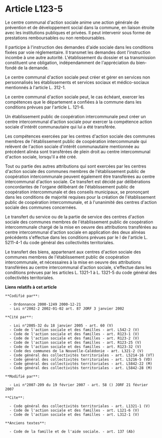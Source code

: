# Article L123-5

Le centre communal d'action sociale anime une action générale de prévention et de développement social dans la commune, en
liaison étroite avec les institutions publiques et privées. Il peut intervenir sous forme de prestations remboursables ou non
remboursables. 

Il participe à l'instruction des demandes d'aide sociale dans les conditions fixées par voie réglementaire. Il transmet les
demandes dont l'instruction incombe à une autre autorité. L'établissement du dossier et sa transmission constituent une
obligation, indépendamment de l'appréciation du bien-fondé de la demande. 

Le centre communal d'action sociale peut créer et gérer en services non personnalisés les établissements et services sociaux
et médico-sociaux mentionnés à l'article L. 312-1. 

Le centre communal d'action sociale peut, le cas échéant, exercer les compétences que le département a confiées à la commune
dans les conditions prévues par l'article L. 121-6. 

Un établissement public de coopération intercommunale peut créer un centre intercommunal d'action sociale pour exercer la
compétence action sociale d'intérêt communautaire qui lui a été transférée. 

Les compétences exercées par les centres d'action sociale des communes membres de l'établissement public de coopération
intercommunale qui relèvent de l'action sociale d'intérêt communautaire mentionnée au précédent alinéa sont transférées de
plein droit au centre intercommunal d'action sociale, lorsqu'il a été créé. 

Tout ou partie des autres attributions qui sont exercées par les centres d'action sociale des communes membres de
l'établissement public de coopération intercommunale peuvent également être transférées au centre intercommunal d'action
sociale. Ce transfert est décidé par délibérations concordantes de l'organe délibérant de l'établissement public de
coopération intercommunale et des conseils municipaux, se prononçant dans les conditions de majorité requises pour la
création de l'établissement public de coopération intercommunale, et à l'unanimité des centres d'action sociale des communes
concernées. 

Le transfert du service ou de la partie de service des centres d'action sociale des communes membres de l'établissement
public de coopération intercommunale chargé de la mise en oeuvre des attributions transférées au centre intercommunal
d'action sociale en application des deux alinéas précédents s'effectue dans les conditions prévues par le I de l'article L.
5211-4-1 du code général des collectivités territoriales. 

Le transfert des biens, appartenant aux centres d'action sociale des communes membres de l'établissement public de
coopération intercommunale, et nécessaires à la mise en oeuvre des attributions transférées au centre intercommunal d'action
sociale, s'effectue dans les conditions prévues par les articles L. 1321-1 à L. 1321-5 du code général des collectivités
territoriales.

**Liens relatifs à cet article**

	**Codifié par**:

	  - Ordonnance 2000-1249 2000-12-21
	  - Loi n°2002-2 2002-01-02 art. 87 JORF 3 janvier 2002

	**Cité par**:

	  - Loi n°2005-32 du 18 janvier 2005 - art. 60 (V)
	  - Code de l'action sociale et des familles - art. L542-2 (V)
	  - Code de l'action sociale et des familles - art. R123-1 (V)
	  - Code de l'action sociale et des familles - art. R123-2 (V)
	  - Code de l'action sociale et des familles - art. R123-25 (V)
	  - Code de l'action sociale et des familles - art. R123-32 (V)
	  - Code des communes de la Nouvelle-Calédonie - art. L321-2 (V)
	  - Code général des collectivités territoriales - art. L5214-16 (VT)
	  - Code général des collectivités territoriales - art. L5216-5 (VD)
	  - Code général des collectivités territoriales - art. L5842-22 (M)
	  - Code général des collectivités territoriales - art. L5842-28 (M)

	**Modifié par**:

	  - Loi n°2007-209 du 19 février 2007 - art. 58 () JORF 21 février 2007

	**Cite**:

	  - Code général des collectivités territoriales - art. L1321-1 (V)
	  - Code de l'action sociale et des familles - art. L121-6 (V)
	  - Code de l'action sociale et des familles - art. L312-1 (V)

	**Anciens textes**:

	  - Code de la famille et de l'aide sociale. - art. 137 (Ab)
